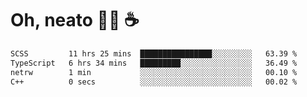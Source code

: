 # Oh, neato 🧑‍💻 ☕

<!--START_SECTION:waka-->

```txt
SCSS         11 hrs 25 mins  ████████████████░░░░░░░░░   63.39 %
TypeScript   6 hrs 34 mins   █████████░░░░░░░░░░░░░░░░   36.49 %
netrw        1 min           ░░░░░░░░░░░░░░░░░░░░░░░░░   00.10 %
C++          0 secs          ░░░░░░░░░░░░░░░░░░░░░░░░░   00.02 %
```

<!--END_SECTION:waka-->
